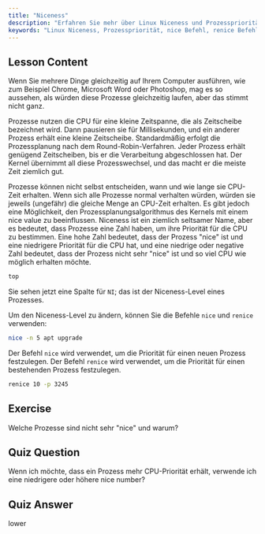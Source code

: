 ```yaml
---
title: "Niceness"
description: "Erfahren Sie mehr über Linux Niceness und Prozesspriorität. Verstehen Sie die Befehle nice und renice, um die CPU-Zeit für Prozesse zu verwalten. Verbessern Sie die Systemleistung!"
keywords: "Linux Niceness, Prozesspriorität, nice Befehl, renice Befehl, Linux Tutorial, CPU-Scheduling, Linux für Anfänger, Linux Anleitung"
---
```


## Lesson Content

Wenn Sie mehrere Dinge gleichzeitig auf Ihrem Computer ausführen, wie zum Beispiel Chrome, Microsoft Word oder Photoshop, mag es so aussehen, als würden diese Prozesse gleichzeitig laufen, aber das stimmt nicht ganz.

Prozesse nutzen die CPU für eine kleine Zeitspanne, die als Zeitscheibe bezeichnet wird. Dann pausieren sie für Millisekunden, und ein anderer Prozess erhält eine kleine Zeitscheibe. Standardmäßig erfolgt die Prozessplanung nach dem Round-Robin-Verfahren. Jeder Prozess erhält genügend Zeitscheiben, bis er die Verarbeitung abgeschlossen hat. Der Kernel übernimmt all diese Prozesswechsel, und das macht er die meiste Zeit ziemlich gut.

Prozesse können nicht selbst entscheiden, wann und wie lange sie CPU-Zeit erhalten. Wenn sich alle Prozesse normal verhalten würden, würden sie jeweils (ungefähr) die gleiche Menge an CPU-Zeit erhalten. Es gibt jedoch eine Möglichkeit, den Prozessplanungsalgorithmus des Kernels mit einem nice value zu beeinflussen. Niceness ist ein ziemlich seltsamer Name, aber es bedeutet, dass Prozesse eine Zahl haben, um ihre Priorität für die CPU zu bestimmen. Eine hohe Zahl bedeutet, dass der Prozess "nice" ist und eine niedrigere Priorität für die CPU hat, und eine niedrige oder negative Zahl bedeutet, dass der Prozess nicht sehr "nice" ist und so viel CPU wie möglich erhalten möchte.

```bash
top
```

Sie sehen jetzt eine Spalte für `NI`; das ist der Niceness-Level eines Prozesses.

Um den Niceness-Level zu ändern, können Sie die Befehle `nice` und `renice` verwenden:

```bash
nice -n 5 apt upgrade
```

Der Befehl `nice` wird verwendet, um die Priorität für einen neuen Prozess festzulegen. Der Befehl `renice` wird verwendet, um die Priorität für einen bestehenden Prozess festzulegen.

```bash
renice 10 -p 3245
```

## Exercise

Welche Prozesse sind nicht sehr "nice" und warum?

## Quiz Question

Wenn ich möchte, dass ein Prozess mehr CPU-Priorität erhält, verwende ich eine niedrigere oder höhere nice number?

## Quiz Answer

lower
